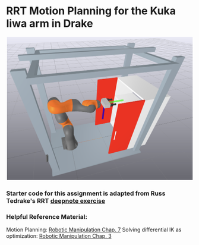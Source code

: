 # RRT Motion Planning for the Kuka Iiwa arm in Drake


<p align="center">
    <img src="./kuka.png" alt="kuka goal pose" width="500">
</p>

### Starter code for this assignment is adapted from Russ Tedrake's RRT [deepnote exercise](https://deepnote.com/workspace/Manipulation-ac8201a1-470a-4c77-afd0-2cc45bc229ff/project/072-RRT-Motion-Planning-43924ee3-2669-4a96-b23f-57e9a8fda96f/%2Frrt_planning.ipynb) 

### Helpful Reference Material: 
Motion Planning:
[Robotic Manipulation Chap. 7](https://manipulation.csail.mit.edu/trajectories.html)
Solving differential IK as optimization: 
[Robotic Manipulation Chap. 3](https://manipulation.csail.mit.edu/pick.html)
